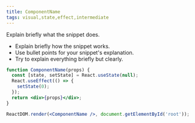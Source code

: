 ```yaml
---
title: ComponentName
tags: visual,state,effect,intermediate
---
```


Explain briefly what the snippet does.

- Explain briefly how the snippet works.
- Use bullet points for your snippet's explanation.
- Try to explain everything briefly but clearly.

```jsx
function ComponentName(props) {
  const [state, setState] = React.useState(null);
  React.useEffect(() => {
    setState(0);
  });
  return <div>{props}</div>;
}
```

```jsx
ReactDOM.render(<ComponentName />, document.getElementById('root'));
```
